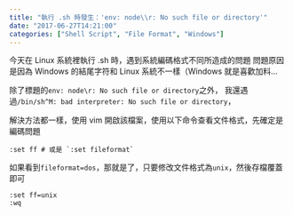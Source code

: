 ```yaml
---
title: "執行 .sh 時發生：'env: node\\r: No such file or directory'"
date: "2017-06-27T14:21:00"
categories: ["Shell Script", "File Format", "Windows"]
---
```


今天在 Linux 系統裡執行 .sh 時，遇到系統編碼格式不同所造成的問題
問題原因是因為 Windows 的結尾字符和 Linux 系統不一樣（Windows 就是喜歡加料...

除了標題的`env: node\r: No such file or directory`之外，
我還遇過`/bin/sh^M: bad interpreter: No such file or directory`，

解決方法都一樣，使用 vim 開啟該檔案，使用以下命令查看文件格式，先確定是編碼問題
```
:set ff # 或是 `:set fileformat`
```
如果看到`fileformat=dos`，那就是了，只要修改文件格式為`unix`，然後存檔覆蓋即可
```
:set ff=unix
:wq
```
